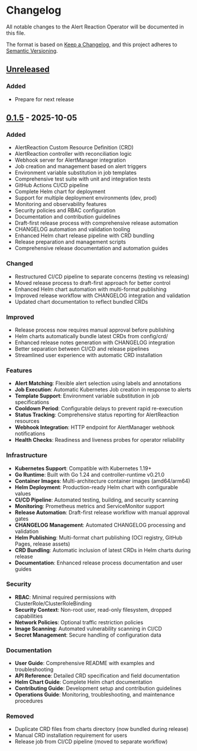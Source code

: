 # Changelog

All notable changes to the Alert Reaction Operator will be documented in this file.

The format is based on [Keep a Changelog](https://keepachangelog.com/en/1.0.0/),
and this project adheres to [Semantic Versioning](https://semver.org/spec/v2.0.0.html).

## [Unreleased]

### Added
- Prepare for next release

## [0.1.5] - 2025-10-05

### Added
- AlertReaction Custom Resource Definition (CRD)
- AlertReaction controller with reconciliation logic
- Webhook server for AlertManager integration
- Job creation and management based on alert triggers
- Environment variable substitution in job templates
- Comprehensive test suite with unit and integration tests
- GitHub Actions CI/CD pipeline
- Complete Helm chart for deployment
- Support for multiple deployment environments (dev, prod)
- Monitoring and observability features
- Security policies and RBAC configuration
- Documentation and contribution guidelines
- Draft-first release process with comprehensive release automation
- CHANGELOG automation and validation tooling
- Enhanced Helm chart release pipeline with CRD bundling
- Release preparation and management scripts
- Comprehensive release documentation and automation guides

### Changed
- Restructured CI/CD pipeline to separate concerns (testing vs releasing)
- Moved release process to draft-first approach for better control
- Enhanced Helm chart automation with multi-format publishing
- Improved release workflow with CHANGELOG integration and validation
- Updated chart documentation to reflect bundled CRDs

### Improved
- Release process now requires manual approval before publishing
- Helm charts automatically bundle latest CRDs from config/crd/
- Enhanced release notes generation with CHANGELOG integration
- Better separation between CI/CD and release pipelines
- Streamlined user experience with automatic CRD installation

### Features
- **Alert Matching**: Flexible alert selection using labels and annotations
- **Job Execution**: Automatic Kubernetes Job creation in response to alerts
- **Template Support**: Environment variable substitution in job specifications
- **Cooldown Period**: Configurable delays to prevent rapid re-execution
- **Status Tracking**: Comprehensive status reporting for AlertReaction resources
- **Webhook Integration**: HTTP endpoint for AlertManager webhook notifications
- **Health Checks**: Readiness and liveness probes for operator reliability

### Infrastructure
- **Kubernetes Support**: Compatible with Kubernetes 1.19+
- **Go Runtime**: Built with Go 1.24 and controller-runtime v0.21.0
- **Container Images**: Multi-architecture container images (amd64/arm64)
- **Helm Deployment**: Production-ready Helm chart with configurable values
- **CI/CD Pipeline**: Automated testing, building, and security scanning
- **Monitoring**: Prometheus metrics and ServiceMonitor support
- **Release Automation**: Draft-first release workflow with manual approval gates
- **CHANGELOG Management**: Automated CHANGELOG processing and validation
- **Helm Publishing**: Multi-format chart publishing (OCI registry, GitHub Pages, release assets)
- **CRD Bundling**: Automatic inclusion of latest CRDs in Helm charts during release
- **Documentation**: Enhanced release process documentation and user guides

### Security
- **RBAC**: Minimal required permissions with ClusterRole/ClusterRoleBinding
- **Security Context**: Non-root user, read-only filesystem, dropped capabilities
- **Network Policies**: Optional traffic restriction policies
- **Image Scanning**: Automated vulnerability scanning in CI/CD
- **Secret Management**: Secure handling of configuration data

### Documentation
- **User Guide**: Comprehensive README with examples and troubleshooting
- **API Reference**: Detailed CRD specification and field documentation
- **Helm Chart Guide**: Complete Helm chart documentation
- **Contributing Guide**: Development setup and contribution guidelines
- **Operations Guide**: Monitoring, troubleshooting, and maintenance procedures

### Removed
- Duplicate CRD files from charts directory (now bundled during release)
- Manual CRD installation requirement for users
- Release job from CI/CD pipeline (moved to separate workflow)

[Unreleased]: https://github.com/dudizimber/k8s-alert-reaction-operator/compare/v0.1.5...HEAD
[0.1.5]: https://github.com/dudizimber/k8s-alert-reaction-operator/releases/tag/v0.1.5
